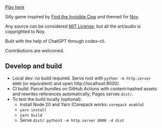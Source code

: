 [Play here](https://sugoijan.dev/noynoynoy)

Silly game inspired by [Find the Invisible Cow](https://findtheinvisiblecow.com/) and themed for [Noy](https://www.twitch.tv/noyururukavt).

Any source can be considered [MIT License](LICENSE.txt), but all the art/audio is copyrighted to Noy.

Built with the help of ChatGPT through codex-cli.

Contributions are welcomed.

## Develop and build

- Local dev: no build required. Serve root with `python -m http.server 8000` (or equivalent) and open http://localhost:8000/.
- CI build: Parcel bundles on GitHub Actions with content‑hashed assets and rewrites references automatically; Pages serves `dist/`.
- To test the build locally (optional):
  - Install Node 20 and Yarn (Corepack works: `corepack enable`)
  - `yarn install`
  - `yarn build`
  - Serve `dist/`: `python3 -m http.server 8000 -d dist`
